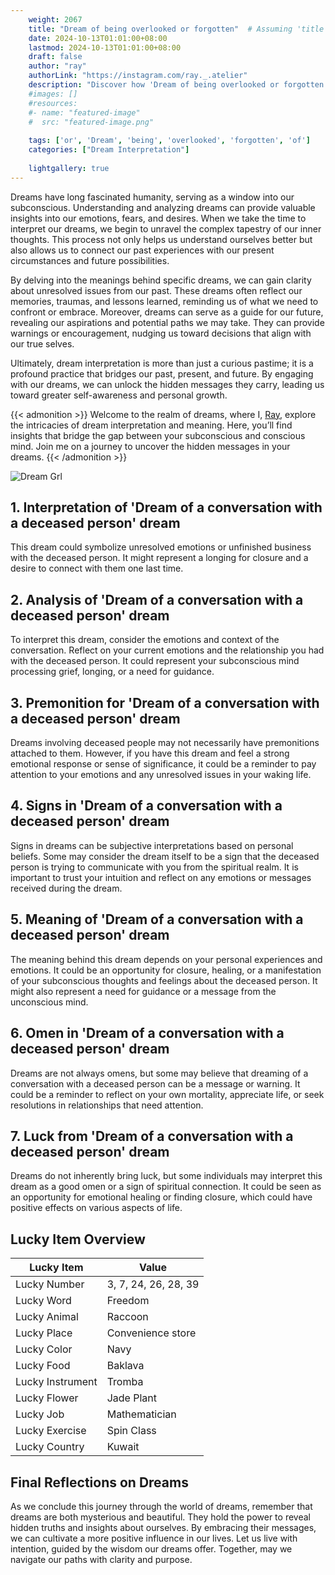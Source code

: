```yaml
---
    weight: 2067
    title: "Dream of being overlooked or forgotten"  # Assuming 'title' column exists
    date: 2024-10-13T01:01:00+08:00
    lastmod: 2024-10-13T01:01:00+08:00
    draft: false
    author: "ray"
    authorLink: "https://instagram.com/ray._.atelier"
    description: "Discover how 'Dream of being overlooked or forgotten' can interpret your future and uncover its significant meanings in your life."
    #images: []
    #resources:
    #- name: "featured-image"
    #  src: "featured-image.png"
    
    tags: ['or', 'Dream', 'being', 'overlooked', 'forgotten', 'of']
    categories: ["Dream Interpretation"]
    
    lightgallery: true
---
```

    
Dreams have long fascinated humanity, serving as a window into our subconscious. Understanding and analyzing dreams can provide valuable insights into our emotions, fears, and desires. When we take the time to interpret our dreams, we begin to unravel the complex tapestry of our inner thoughts. This process not only helps us understand ourselves better but also allows us to connect our past experiences with our present circumstances and future possibilities.

By delving into the meanings behind specific dreams, we can gain clarity about unresolved issues from our past. These dreams often reflect our memories, traumas, and lessons learned, reminding us of what we need to confront or embrace. Moreover, dreams can serve as a guide for our future, revealing our aspirations and potential paths we may take. They can provide warnings or encouragement, nudging us toward decisions that align with our true selves.

Ultimately, dream interpretation is more than just a curious pastime; it is a profound practice that bridges our past, present, and future. By engaging with our dreams, we can unlock the hidden messages they carry, leading us toward greater self-awareness and personal growth.

{{< admonition >}}
Welcome to the realm of dreams, where I, [Ray](https://instagram.com/ray._.atelier), explore the intricacies of dream interpretation and meaning. Here, you’ll find insights that bridge the gap between your subconscious and conscious mind. Join me on a journey to uncover the hidden messages in your dreams.
{{< /admonition >}}

![Dream Grl](https://cdn.pixabay.com/photo/2017/11/02/03/35/gothic-2910057_1280.jpg "Dream Grl")

## 1. Interpretation of 'Dream of a conversation with a deceased person' dream
 This dream could symbolize unresolved emotions or unfinished business with the deceased person. It might represent a longing for closure and a desire to connect with them one last time.

## 2. Analysis of 'Dream of a conversation with a deceased person' dream
 To interpret this dream, consider the emotions and context of the conversation. Reflect on your current emotions and the relationship you had with the deceased person. It could represent your subconscious mind processing grief, longing, or a need for guidance.

## 3. Premonition for 'Dream of a conversation with a deceased person' dream
 Dreams involving deceased people may not necessarily have premonitions attached to them. However, if you have this dream and feel a strong emotional response or sense of significance, it could be a reminder to pay attention to your emotions and any unresolved issues in your waking life.

## 4. Signs in 'Dream of a conversation with a deceased person' dream
 Signs in dreams can be subjective interpretations based on personal beliefs. Some may consider the dream itself to be a sign that the deceased person is trying to communicate with you from the spiritual realm. It is important to trust your intuition and reflect on any emotions or messages received during the dream.

## 5. Meaning of 'Dream of a conversation with a deceased person' dream
 The meaning behind this dream depends on your personal experiences and emotions. It could be an opportunity for closure, healing, or a manifestation of your subconscious thoughts and feelings about the deceased person. It might also represent a need for guidance or a message from the unconscious mind.

## 6. Omen in 'Dream of a conversation with a deceased person' dream
 Dreams are not always omens, but some may believe that dreaming of a conversation with a deceased person can be a message or warning. It could be a reminder to reflect on your own mortality, appreciate life, or seek resolutions in relationships that need attention.

## 7. Luck from 'Dream of a conversation with a deceased person' dream
 Dreams do not inherently bring luck, but some individuals may interpret this dream as a good omen or a sign of spiritual connection. It could be seen as an opportunity for emotional healing or finding closure, which could have positive effects on various aspects of life.

## Lucky Item Overview
| Lucky Item          | Value              |
|---------------|--------------------|
| Lucky Number        | 3, 7, 24, 26, 28, 39  |
| Lucky Word          | Freedom |
| Lucky Animal        | Raccoon |
| Lucky Place         | Convenience store     |
| Lucky Color         | Navy     |
| Lucky Food          | Baklava      |
| Lucky Instrument    | Tromba |
| Lucky Flower        | Jade Plant    |
| Lucky Job           | Mathematician       |
| Lucky Exercise      | Spin Class  |
| Lucky Country       | Kuwait    |


##  Final Reflections on Dreams

As we conclude this journey through the world of dreams, remember that dreams are both mysterious and beautiful. They hold the power to reveal hidden truths and insights about ourselves. By embracing their messages, we can cultivate a more positive influence in our lives. Let us live with intention, guided by the wisdom our dreams offer. Together, may we navigate our paths with clarity and purpose.
